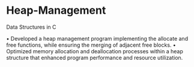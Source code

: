 # Heap-Management
Data Structures in C 

• Developed a heap management program implementing the allocate and free functions, while ensuring the merging of adjacent free blocks.
• Optimized memory allocation and deallocation processes within a heap structure that enhanced program performance and resource utilization.
